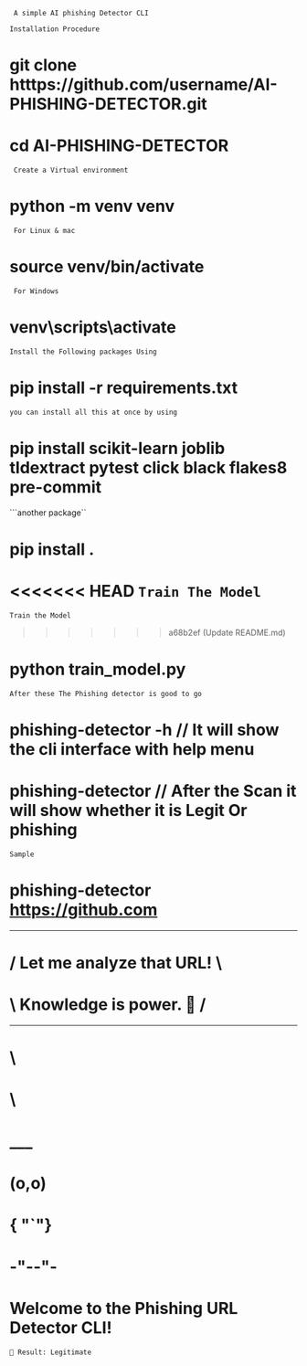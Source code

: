 ``` A simple AI phishing Detector CLI```

```Installation Procedure```


# git clone htttps://github.com/username/AI-PHISHING-DETECTOR.git
# cd AI-PHISHING-DETECTOR


``` Create a Virtual environment```
# python -m venv venv
``` For Linux & mac```
# source venv/bin/activate
``` For Windows```
# venv\scripts\activate


```Install the Following packages Using```
# pip install -r requirements.txt
```you can install all this at once by using```
# pip install scikit-learn joblib tldextract pytest click black flakes8 pre-commit
```another package``
# pip install .
<<<<<<< HEAD
```Train The Model```
=======
```Train the Model```
>>>>>>> a68b2ef (Update README.md)
# python train_model.py

```After these The Phishing detector is good to go```
# phishing-detector -h  // It will show the cli interface with help menu
# phishing-detector <the url> // After the Scan it will show whether it is Legit Or phishing

```Sample```
# phishing-detector https://github.com
  ___________________________
 # / Let me analyze that URL! \
 #  \ Knowledge is power. 🦉    /
   ---------------------------
   #      \
   #       \
   #         ___
   #        (o,o)
   #        { "`"}
   #        -"--"-

# Welcome to the Phishing URL Detector CLI!

```🔍 Analyzing: https://github.com
🧠 Result: Legitimate
